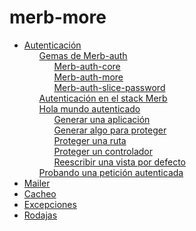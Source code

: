 # merb-more

<ul class='toc'>
	<li><a href='/en/merb-more/authentication'>Autenticación</a>
		<ul style='list-style: none;'>
			<li><a href='/en/merb-more/authentication#merbauth_gems'>Gemas de Merb-auth</a>
				<ul style='list-style: none;'>
					<li><a href='/en/merb-more/authentication#merbauthcore'>Merb-auth-core</a></li>
					<li><a href='/en/merb-more/authentication#merbauthmore'>Merb-auth-more</a></li>
					<li><a href='/en/merb-more/authentication#merbauthslicepassword'>Merb-auth-slice-password</a></li>
				</ul>
			</li>
			<li><a href='/en/merb-more/authentication#authentication_in_merb_stack'>Autenticación en el stack Merb</a></li>
			<li><a href='/en/merb-more/authentication#authenticated_hello_world'>Hola mundo autenticado</a>
				<ul style='list-style: none;'>
					<li><a href='/en/merb-more/authentication#generate_an_application'>Generar una aplicación</a></li>
					<li><a href='/en/merb-more/authentication#generate_something_to_protect'>Generar algo para proteger</a></li>
					<li><a href='/en/merb-more/authentication#protect_the_route'>Proteger una ruta</a></li>
					<li><a href='/en/merb-more/authentication#protect_the_controller'>Proteger un controlador</a></li>
					<li><a href='/en/merb-more/authentication#overwrite_the_default_views'>Reescribir una vista por defecto</a></li>
				</ul>
			</li>
			<li><a href='/en/merb-more/authentication#testing_an_authenticated_request'>Probando una petición autenticada</a></li>
		</ul>
	</li>
	<li><a href='/en/merb-more/mailer'>Mailer</a></li>
	<li><a href='/en/merb-more/caching'>Cacheo</a></li>
	<li><a href='/en/merb-more/exceptions'>Excepciones</a></li>
	<li><a href='/en/merb-more/slices'>Rodajas</a></li>
</ul>
